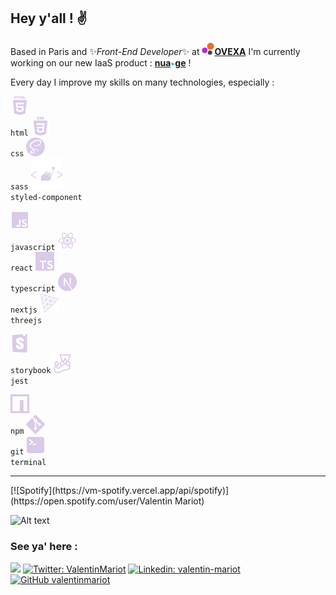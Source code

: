 ## Hey y'all ! ✌️ 
 
Based in Paris and ✨*Front-End Developer*✨ at [**<img height="20px" src="/oxeva.png" />OVEXA**](https://oxeva.fr) I'm currently working on our new IaaS product : [**nua<img height="7px" src="/nua.ge2.png" />ge**](https://nua.ge) !
       
Every day I improve my skills on many technologies, especially :   

<code><img width="30px" title="HTML" alt="HTML" src="/logos/html.png"> html</code>
<code><img width="30px" title="CSS" alt="CSS" src="/logos/css.png"> css</code>
<code><img width="30px" title="SASS" alt="SASS" src="/logos/sass.png"> sass</code>
<code><img width="50px" title="STYLED-COMPONENT" alt="STYLED-COMPONENT" src="/logos/styledComponent.png"> styled-component</code>

<code><img width="30px" title="JS" alt="JS" src="/logos/js.png"> javascript</code>
<code><img width="30px" title="REACT" alt="REACT" src="/logos/react.png"> react</code>
<code><img width="30px" title="TYPESCRIPT" alt="TYPESCRIPT" src="/logos/typescript.png"> typescript</code>
<code><img width="30px" title="NEXTJS" alt="NEXTJS" src="/logos/nextjs.png"> nextjs</code>
<code><img width="30px" title="THREEJS" alt="THREEJS" src="/logos/threejs.png"> threejs</code>

<code><img width="30px" title="STORYBOOK" alt="STORYBOOK" src="/logos/storybook.png"> storybook</code>
<code><img width="30px" title="JEST" alt="JEST" src="/logos/jest.png"> jest</code>

<code><img width="30px" title="NPM" alt="NPM" src="/logos/npm.png"> npm</code>
<code><img width="30px" title="GIT" alt="GIT" src="/logos/git.png"> git</code>
<code><img width="30px" title="TERMINAL" alt="TERMINAL" src="/logos/terminal.png"> terminal</code>

<hr>       
[![Spotify](https://vm-spotify.vercel.app/api/spotify)](https://open.spotify.com/user/Valentin Mariot)
     
![Alt text](https://spotify-recently-played-readme.vercel.app/api?user=21xnygsy4qor2x76kge5keulq&count=3)

### See ya' here :

[![](https://dcbadge.vercel.app/api/shield/692026964000768113?style=flat)](https://discord.com/users/692026964000768113)
[![Twitter: ValentinMariot](https://img.shields.io/twitter/follow/ValentinMariot?style=social)](https://twitter.com/ValentinMariot)
[![Linkedin: valentin-mariot](https://img.shields.io/badge/-valentinmariot-blue?style=flat-square&logo=Linkedin&logoColor=white&link=https://www.linkedin.com/in/valentin-mariot/)](https://www.linkedin.com/in/valentin-mariot/)
[![GitHub valentinmariot](https://img.shields.io/github/followers/valentinmariot?label=follow&style=social)](https://github.com/valentinmariot)
